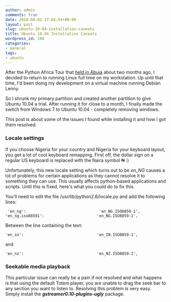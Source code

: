 ```yaml
---
author: admin
comments: true
date: 2010-08-02 17:04:54+00:00
layout: post
slug: ubuntu-10-04-installation-caveats
title: Ubuntu 10.04 Installation Caveats
wordpress_id: 104
categories:
- General
tags:
- ubuntu
---
```


After the Python Africa Tour that [held in Abuja](http://python.org.ng/node/51) about two months ago, I decided to return to running Linux full time on my workstation. Up until that time, I'd been doing my development on a virtual machine running Debian Lenny.

So I shrunk my primary partition and created another partition to give Ubuntu 10.04 a trial. After running it for close to a month, I finally made the switch from Windows 7 to Ubuntu 10.04 - completely removing windows.

This post is about some of the issues I found while installing it and how I got them resolved.


### Locale settings


If you choose Nigeria for your country and Nigeria for your keyboard layout, you get a lot of cool keyboard remapping. First off, the dollar sign on a regular US keyboard is replaced with the Naira symbol ₦ :)

Unfortunately, this new locale setting which turns out to be _en_NG_ causes a lot of problems for certain applications as they cannot resolve it to something they can use. This usually affects python-based applications and scripts. Until this is fixed, here's what you could do to fix this.

You'll need to edit the file /usr/lib/python2.6/locale.py and add the following lines:

`
'en_ng':                                'en_NG.ISO8859-1',
'en_ng.iso88591':                       'en_NG.ISO8859-1',`

Between the line containing the text:

`'en_in':                                'en_IN.ISO8859-1',`

and

`'en_nz':                                'en_NZ.ISO8859-1',`


### Seekable media playback


This particular issue can really be a pain if not resolved and what happens is that using the default Totem player, you are unable to drag the seek bar to any section you want to listen to. Resolving this problem is very easy. Simply install the **_gstreamer0.10-plugins-ugly_** package.
